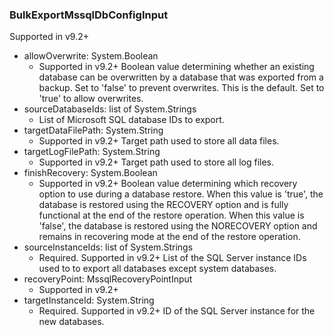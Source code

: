 ### BulkExportMssqlDbConfigInput
Supported in v9.2+

- allowOverwrite: System.Boolean
  - Supported in v9.2+
      Boolean value determining whether an existing database can be overwritten by a database that was exported from a backup. Set to 'false' to prevent overwrites. This is the default. Set to 'true' to allow overwrites.
- sourceDatabaseIds: list of System.Strings
  - List of Microsoft SQL database IDs to export.
- targetDataFilePath: System.String
  - Supported in v9.2+
      Target path used to store all data files.
- targetLogFilePath: System.String
  - Supported in v9.2+
      Target path used to store all log files.
- finishRecovery: System.Boolean
  - Supported in v9.2+
      Boolean value determining which recovery option to use during a database restore. When this value is 'true', the database is restored using the RECOVERY option and is fully functional at the end of the restore operation. When this value is 'false', the database is restored using the NORECOVERY option and remains in recovering mode at the end of the restore operation.
- sourceInstanceIds: list of System.Strings
  - Required. Supported in v9.2+
      List of the SQL Server instance IDs used to to export all databases except system databases.
- recoveryPoint: MssqlRecoveryPointInput
  - Supported in v9.2+
- targetInstanceId: System.String
  - Required. Supported in v9.2+
      ID of the SQL Server instance for the new databases.
